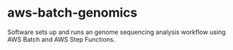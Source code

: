 # aws-batch-genomics
Software sets up and runs an genome sequencing analysis workflow using AWS Batch and AWS Step Functions. 
